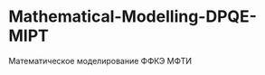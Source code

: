 Mathematical-Modelling-DPQE-MIPT
================================

Математическое моделирование ФФКЭ МФТИ 
